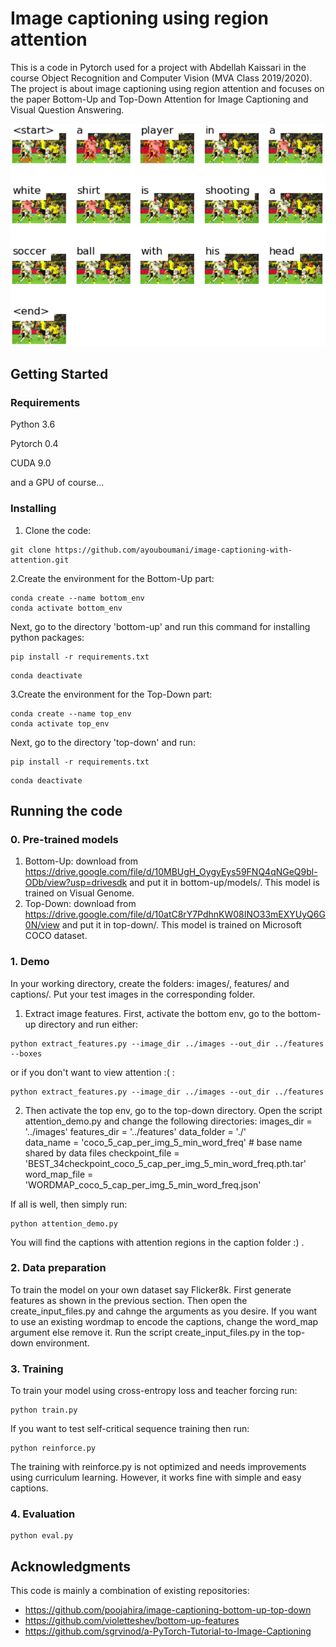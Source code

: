 # Image captioning using region attention
This is a code in Pytorch used for a project with Abdellah Kaissari in the course Object Recognition and Computer Vision (MVA Class 2019/2020).
The project is about image captioning using region attention and focuses on the paper Bottom-Up and Top-Down Attention for Image Captioning and Visual Question Answering.


![Attention regions ](footcaption.png)

## Getting Started


### Requirements

Python 3.6 

Pytorch 0.4 

CUDA 9.0 

and a GPU of course...


### Installing

1. Clone the code: 

```
git clone https://github.com/ayouboumani/image-captioning-with-attention.git
```

2.Create the environment for the Bottom-Up part:

```
conda create --name bottom_env
conda activate bottom_env
```
Next, go to the directory 'bottom-up' and run this command for installing python packages:

```
pip install -r requirements.txt
```
```
conda deactivate
```
3.Create the environment for the Top-Down part:

```
conda create --name top_env
conda activate top_env
```
Next, go to the directory 'top-down' and run:

```
pip install -r requirements.txt
```
```
conda deactivate
```

## Running the code

### 0. Pre-trained models 

1. Bottom-Up: download from https://drive.google.com/file/d/10MBUgH_OygyEys59FNQ4qNGeQ9bl-ODb/view?usp=drivesdk
and put it in bottom-up/models/. 
This model is trained on Visual Genome.
2. Top-Down: download from https://drive.google.com/file/d/10atC8rY7PdhnKW08INO33mEXYUyQ6G0N/view
and put it in top-down/.
This model is trained on Microsoft COCO dataset.

### 1. Demo

In your working directory, create the folders: images/, features/ and captions/.
Put your test images in the corresponding folder.
1. Extract image features. First, activate the bottom env, go to the bottom-up directory and run either:
```
python extract_features.py --image_dir ../images --out_dir ../features --boxes
```
or if you don't want to view attention :(  :
```
python extract_features.py --image_dir ../images --out_dir ../features 
```
2. Then activate the top env, go to the top-down directory.
Open the script attention_demo.py and change the following directories:
images_dir = '../images'
features_dir = '../features'
data_folder = './'  
data_name = 'coco_5_cap_per_img_5_min_word_freq'  # base name shared by data files
checkpoint_file = 'BEST_34checkpoint_coco_5_cap_per_img_5_min_word_freq.pth.tar'  
word_map_file = 'WORDMAP_coco_5_cap_per_img_5_min_word_freq.json'

If all is well, then simply run:
```
python attention_demo.py 
```
You will find the captions with attention regions in the caption folder :) .

### 2. Data preparation

To train the model on your own dataset say Flicker8k. First generate features as shown in the previous section. Then open the create_input_files.py and cahnge the arguments as you desire. If you want to use an existing wordmap to encode the captions, change the word_map argument else remove it.
Run the script create_input_files.py in the top-down environment.

### 3. Training

To train your model using cross-entropy loss and teacher forcing run:
```
python train.py 
```
If you want to test self-critical sequence training then run:

```
python reinforce.py 
```
The training with reinforce.py is not optimized and needs improvements using curriculum learning. However, it works fine with simple and easy captions. 

### 4. Evaluation


```
python eval.py 
```

## Acknowledgments
This code is mainly a combination of existing repositories:
* https://github.com/poojahira/image-captioning-bottom-up-top-down
* https://github.com/violetteshev/bottom-up-features
* https://github.com/sgrvinod/a-PyTorch-Tutorial-to-Image-Captioning

